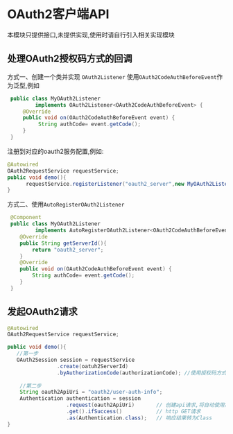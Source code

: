 # OAuth2客户端API
本模块只提供接口,未提供实现,使用时请自行引入相关实现模块

## 处理OAuth2授权码方式的回调
方式一、创建一个类并实现 `OAuth2Listener` 使用`OAuth2CodeAuthBeforeEvent`作为泛型,例如
```java
 public class MyOAuth2Listener
         implements OAuth2Listener<OAuth2CodeAuthBeforeEvent> {
     @Override
     public void on(OAuth2CodeAuthBeforeEvent event) {
          String authCode= event.getCode();
     }
 }
```

注册到对应的oauth2服务配置,例如:
```java
@Autowired
OAuth2RequestService requestService;
public void demo(){
      requestService.registerListener("oauth2_server",new MyOAuth2Listener());
}
```

方式二、使用`AutoRegisterOAuth2Listener`
```java
 @Component
 public class MyOAuth2Listener
         implements AutoRegisterOAuth2Listener<OAuth2CodeAuthBeforeEvent> {
    @Override
    public String getServerId(){
        return "oauth2_server";
    }
    @Override
    public void on(OAuth2CodeAuthBeforeEvent event) {
        String authCode= event.getCode();
    }
 }
```

## 发起OAuth2请求
```java
@Autowired
OAuth2RequestService requestService;

public void demo(){
   //第一步
   OAuth2Session session = requestService
                .create(oatuh2ServerId)
                .byAuthorizationCode(authorizationCode); //使用授权码方式,将自动获取access_token信息并存入会话
  
    //第二步
    String oauth2ApiUri = "oauth2/user-auth-info";
    Authentication authentication = session
                   .request(oauth2ApiUri)       // 创建api请求,将自动使用第一步获得的token
                   .get().ifSuccess()           // http GET请求
                   .as(Authentication.class);   // 响应结果转为Class
}
```